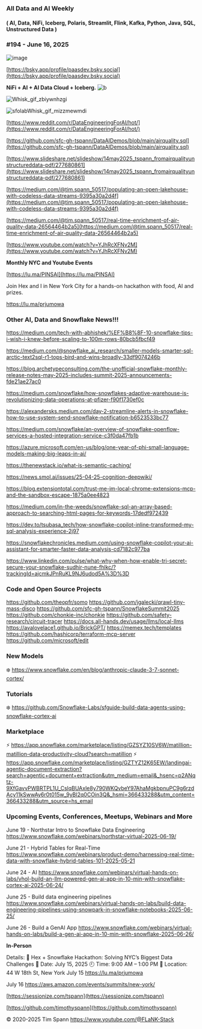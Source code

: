 ###  All Data and AI Weekly 
#### ( AI, Data, NiFi, Iceberg, Polaris, Streamlit, Flink, Kafka, Python, Java, SQL, Unstructured Data )  
### #194 - June 16, 2025

![image](https://github.com/user-attachments/assets/91b059cf-1238-43ba-a270-c122ada21ca4)


[https://bsky.app/profile/paasdev.bsky.social](https://bsky.app/profile/paasdev.bsky.social)

**NiFi + AI + AI Data Cloud + Iceberg.**
![b](https://images.credential.net/badge/tiny/g6fomszs_1741624330730_badge.png)


![Whisk_gif_zbiywnhzgi](https://github.com/user-attachments/assets/8dce8b4a-c27c-4e79-b983-ea24698ec96a)


![sfolabWhisk_gif_mizzmewmdi](https://github.com/user-attachments/assets/3580d3c7-a0f0-4e5e-a13c-488685901660)


[https://www.reddit.com/r/DataEngineeringForAI/hot/](https://www.reddit.com/r/DataEngineeringForAI/hot/)


[https://github.com/sfc-gh-tspann/DataAIDemos/blob/main/airquality.sql](https://github.com/sfc-gh-tspann/DataAIDemos/blob/main/airquality.sql)

[https://www.slideshare.net/slideshow/14may2025_tspann_fromairqualityunstructureddata-pdf/277680861](https://www.slideshare.net/slideshow/14may2025_tspann_fromairqualityunstructureddata-pdf/277680861)

[https://medium.com/@tim.spann_50517/populating-an-open-lakehouse-with-codeless-data-streams-9395a30a2d4f](https://medium.com/@tim.spann_50517/populating-an-open-lakehouse-with-codeless-data-streams-9395a30a2d4f)

[https://medium.com/@tim.spann_50517/real-time-enrichment-of-air-quality-data-26564464b2a5](https://medium.com/@tim.spann_50517/real-time-enrichment-of-air-quality-data-26564464b2a5)

[https://www.youtube.com/watch?v=YJhRcXFNv2M](https://www.youtube.com/watch?v=YJhRcXFNv2M)



**Monthly NYC and Youtube Events**

[https://lu.ma/PINSAI](https://lu.ma/PINSAI)

Join Hex and I in New York City for a hands-on hackathon with food, AI and prizes.

https://lu.ma/prjumowa





### Other AI, Data and Snowflake News!!!

https://medium.com/tech-with-abhishek/%EF%B8%8F-10-snowflake-tips-i-wish-i-knew-before-scaling-to-100m-rows-80bcb5fbcf49


https://medium.com/@snowflake_ai_research/smaller-models-smarter-sql-arctic-text2sql-r1-tops-bird-and-wins-broadly-33df9074246b

https://blog.archetypeconsulting.com/the-unofficial-snowflake-monthly-release-notes-may-2025-includes-summit-2025-announcements-fde21ae27ac0

https://medium.com/snowflake/how-snowflakes-adaptive-warehouse-is-revolutionizing-data-operations-at-pfizer-f90f1730ef0c

https://alexandersks.medium.com/day-2-streamline-alerts-in-snowflake-how-to-use-system-send-snowflake-notification-b6523533bc77

https://medium.com/snowflake/an-overview-of-snowflake-openflow-services-a-hosted-integration-service-c3f0da47fb1b

https://azure.microsoft.com/en-us/blog/one-year-of-phi-small-language-models-making-big-leaps-in-ai/

https://thenewstack.io/what-is-semantic-caching/

https://news.smol.ai/issues/25-04-25-cognition-deepwiki/

https://blog.extensiontotal.com/trust-me-im-local-chrome-extensions-mcp-and-the-sandbox-escape-1875a0ee4823

https://medium.com/in-the-weeds/snowflake-sql-an-array-based-approach-to-searching-html-pages-for-keywords-17dedf972439

https://dev.to/tsubasa_tech/how-snowflake-copilot-inline-transformed-my-sql-analysis-experience-2j97

https://snowflakechronicles.medium.com/using-snowflake-copilot-your-ai-assistant-for-smarter-faster-data-analysis-cd7182c977ba

https://www.linkedin.com/pulse/what-why-when-how-enable-tri-secret-secure-your-snowflake-sudhir-nune-fhlkc/?trackingId=ajcmkJPnRuKL9NJ6udod5A%3D%3D


### Code and Open Source Projects

https://github.com/theopfr/somo
https://github.com/jgalecki/qrawl-tiny-mass-disco
https://github.com/sfc-gh-tspann/SnowflakeSummit2025
https://github.com/chonkie-inc/chonkie
https://github.com/safety-research/circuit-tracer
https://docs.all-hands.dev/usage/llms/local-llms
https://avalovelace1.github.io/BrickGPT/
https://memex.tech/templates
https://github.com/hashicorp/terraform-mcp-server
https://github.com/microsoft/edit


### New Models


❄️  https://www.snowflake.com/en/blog/anthropic-claude-3-7-sonnet-cortex/


### Tutorials

❄️  https://github.com/Snowflake-Labs/sfguide-build-data-agents-using-snowflake-cortex-ai


### Marketplace

⚡️ https://app.snowflake.com/marketplace/listing/GZSYZ10SV6W/matillion-matillion-data-productivity-cloud?search=matillion
⚡️ https://app.snowflake.com/marketplace/listing/GZTYZ12K65EW/landingai-agentic-document-extraction?search=agentic+document+extraction&utm_medium=email&_hsenc=p2ANqtz-9XfGavvPWBRTPL1U_CslqBUAxle8y790WKQvbeY97AhaMgkbpnuPC9g6rzdAcy11kSwwAy6r0t015w_9yBI2q0COin3Q&_hsmi=366433288&utm_content=366433288&utm_source=hs_email


### Upcoming Events, Conferences, Meetups, Webinars and More



June 19 - Northstar Intro to Snowflake Data Engineering
https://www.snowflake.com/webinars/northstar-virtual-2025-06-19/

June 21 - Hybrid Tables for Real-Time
https://www.snowflake.com/webinars/product-demo/harnessing-real-time-data-with-snowflake-hybrid-tables-101-2025-05-21

June 24 - AI
https://www.snowflake.com/webinars/virtual-hands-on-labs/vhol-build-an-llm-powered-gen-ai-app-in-10-min-with-snowflake-cortex-ai-2025-06-24/

June 25 - Build data engineering pipelines
https://www.snowflake.com/webinars/virtual-hands-on-labs/build-data-engineering-pipelines-using-snowpark-in-snowflake-notebooks-2025-06-25/

June 26 - Build a GenAI App
https://www.snowflake.com/webinars/virtual-hands-on-labs/build-a-gen-ai-app-in-10-min-with-snowflake-2025-06-26/


**In-Person**




Details:
🔹 Hex + Snowflake Hackathon: Solving NYC’s Biggest Data Challenges
📅 Date: July 15, 2025
🕘 Time: 9:00 AM – 1:00 PM
📍 Location: 44 W 18th St, New York
July 15
https://lu.ma/prjumowa

July 16
https://aws.amazon.com/events/summits/new-york/




[https://sessionize.com/tspann](https://sessionize.com/tspann)

[https://github.com/timothyspann](https://github.com/timothyspann)



&copy; 2020-2025 Tim Spann  https://www.youtube.com/@FLaNK-Stack

